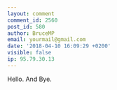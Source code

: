 ```yaml
---
layout: comment
comment_id: 2560
post_id: 580
author: BruceMP
email: yourmail@gmail.com
date: '2018-04-10 16:09:29 +0200'
visible: false
ip: 95.79.30.13
---
```

Hello. And Bye.
